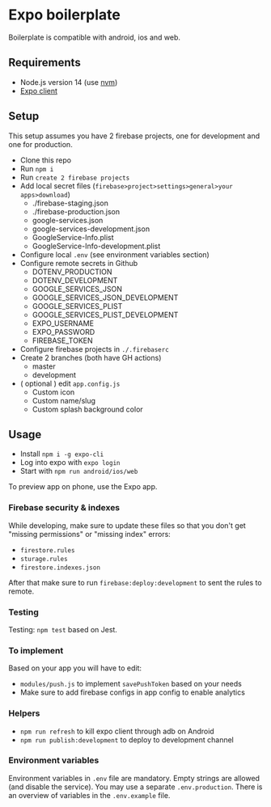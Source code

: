# Expo boilerplate

Boilerplate is compatible with android, ios and web.

## Requirements

- Node.js version 14 (use [nvm](https://github.com/nvm-sh/nvm))
- [Expo client]( https://expo.io/tools )

## Setup

This setup assumes you have 2 firebase projects, one for development and one for production.

- Clone this repo
- Run `npm i `
- Run `create 2 firebase projects`
- Add local secret files (`firebase>project>settings>general>your apps>download`)
    + ./firebase-staging.json
    + ./firebase-production.json
    + google-services.json
    + google-services-development.json
    + GoogleService-Info.plist
    + GoogleService-Info-development.plist
- Configure local `.env` (see environment variables section)
- Configure remote secrets in Github
    + DOTENV_PRODUCTION
    + DOTENV_DEVELOPMENT
    + GOOGLE_SERVICES_JSON
    + GOOGLE_SERVICES_JSON_DEVELOPMENT
    + GOOGLE_SERVICES_PLIST
    + GOOGLE_SERVICES_PLIST_DEVELOPMENT
    + EXPO_USERNAME
    + EXPO_PASSWORD
    + FIREBASE_TOKEN
- Configure firebase projects in `./.firebaserc`
- Create 2 branches (both have GH actions)
    + master
    + development
- ( optional ) edit `app.config.js`
    + Custom icon
    + Custom name/slug
    + Custom splash background color

## Usage

- Install `npm i -g expo-cli`
- Log into expo with `expo login`
- Start with `npm run android/ios/web`

To preview app on phone, use the Expo app.

### Firebase security & indexes

While developing, make sure to update these files so that you don't get "missing permissions" or "missing index" errors:

- `firestore.rules`
- `sturage.rules`
- `firestore.indexes.json`

After that make sure to run `firebase:deploy:development` to sent the rules to remote.

### Testing

Testing: `npm test` based on Jest.

### To implement

Based on your app you will have to edit:

- `modules/push.js` to implement `savePushToken` based on your needs
- Make sure to add firebase configs in app config to enable analytics

### Helpers

- `npm run refresh` to kill expo client through adb on Android
- `npm run publish:development` to deploy to development channel


### Environment variables

Environment variables in `.env` file are mandatory. Empty strings are allowed (and disable the service). You may use a separate `.env.production`. There is an overview of variables in the `.env.example` file.